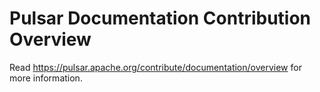# Pulsar Documentation Contribution Overview

Read https://pulsar.apache.org/contribute/documentation/overview for more information.
